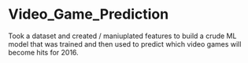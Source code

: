 # Video_Game_Prediction

Took a dataset and created / maniuplated features to build a crude ML model that was trained and then used to predict which video games will become hits for 2016. 
